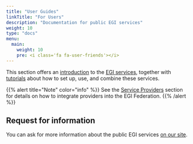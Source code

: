 ```yaml
---
title: "User Guides"
linkTitle: "For Users"
description: "Documentation for public EGI services"
weight: 10
type: "docs"
menu:
  main:
    weight: 10
    pre: <i class='fa fa-user-friends'></i>
---
```


This section offers an [introduction](getting-started) to the
[EGI services](https://www.egi.eu/services/), together with
[tutorials](tutorials) about how to set up, use, and combine these services.

{{% alert title="Note" color="info" %}} See the [Service Providers](../providers)
section for details on how to integrate providers into the EGI Federation.
{{% /alert %}}

## Request for information

You can ask for more information about the public EGI services
[on our site](https://www.egi.eu/more-information).
